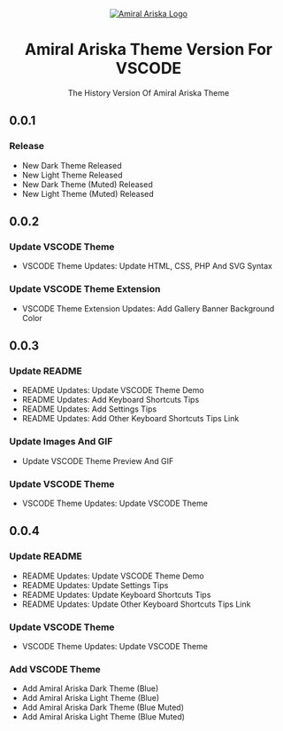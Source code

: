 <p align="center">
    <a href="https://i.postimg.cc/fLGLx2J4/amiral-ariska-circle-logo.png">
        <img src="https://i.postimg.cc/fLGLx2J4/amiral-ariska-circle-logo.png" alt="Amiral Ariska Logo">
    </a>
    <h1 align="center">Amiral Ariska Theme Version For VSCODE</h1>
    <p align="center">The History Version Of Amiral Ariska Theme</p>
</p>

## 0.0.1
### Release
- New Dark Theme Released
- New Light Theme Released
- New Dark Theme (Muted) Released
- New Light Theme (Muted) Released

## 0.0.2
### Update VSCODE Theme
- VSCODE Theme Updates: Update HTML, CSS, PHP And SVG Syntax

### Update VSCODE Theme Extension
- VSCODE Theme Extension Updates: Add Gallery Banner Background Color

## 0.0.3
### Update README
- README Updates: Update VSCODE Theme Demo
- README Updates: Add Keyboard Shortcuts Tips
- README Updates: Add Settings Tips
- README Updates: Add Other Keyboard Shortcuts Tips Link

### Update Images And GIF
- Update VSCODE Theme Preview And GIF

### Update VSCODE Theme
- VSCODE Theme Updates: Update VSCODE Theme

## 0.0.4
### Update README
- README Updates: Update VSCODE Theme Demo
- README Updates: Update Settings Tips
- README Updates: Update Keyboard Shortcuts Tips
- README Updates: Update Other Keyboard Shortcuts Tips Link

### Update VSCODE Theme
- VSCODE Theme Updates: Update VSCODE Theme

### Add VSCODE Theme
- Add Amiral Ariska Dark Theme (Blue)
- Add Amiral Ariska Light Theme (Blue)
- Add Amiral Ariska Dark Theme (Blue Muted)
- Add Amiral Ariska Light Theme (Blue Muted)